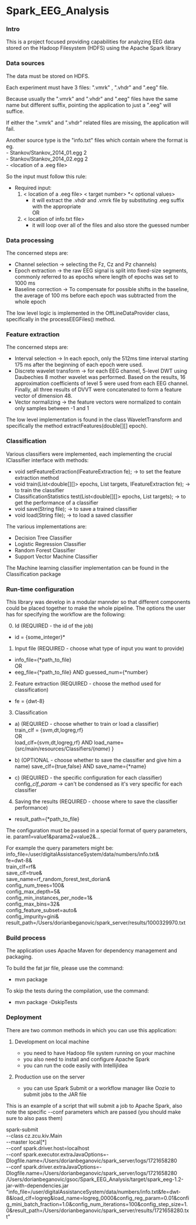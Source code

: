# Spark_EEG_Analysis

### Intro

This is a project focused providing capabilities for analyzing EEG data stored on the Hadoop Filesystem (HDFS)
using the Apache Spark library

### Data sources

The data must be stored on HDFS.

Each experiment must have 3 files: 
".vmrk" , ".vhdr" and ".eeg" file.

Because usually the ".vmrk" and  ".vhdr" and ".eeg" files have the same name but different suffix, 
pointing the application to just a ".eeg" will suffice. 

If either the ".vmrk" and  ".vhdr" related files are missing, the application will fail.

Another source type is the "info.txt" files which contain where the format is eg.  
    - Stankov/Stankov_2014_01.egg 2  
    - Stankov/Stankov_2014_02.egg 2  
    - <location of a .eeg file> <target number> 
    

So the input must follow this rule:

- Required input:
    1) < location of a .eeg file> < target number>  *< optional values>  
          - it will extract the .vhdr and .vmrk file  by substituting .eeg suffix with the appropriate  
        OR
    2) < location of info.txt file>  
          - it will loop over all of the files and also store the guessed number  
          

### Data processing 

The concerned steps are:  
- Channel selection -> selecting the Fz, Cz and Pz channels)  
- Epoch extraction -> the raw EEG signal is split into fixed-size segments, commonly referred to as epochs where length of epochs was set to 1000 ms  
- Baseline correction -> To compensate for possible shifts in the baseline, the
average of 100 ms before each epoch was subtracted from the whole epoch

The low level logic is implemented in the OffLineDataProvider class, specifically in the processEEGFiles() method.


### Feature extraction

The concerned steps are:  
- Interval selection -> In each epoch, only the 512ms time interval starting 175 ms after the beginning of each epoch were used.  
- Discrete wavelet transform -> for each EEG channel, 5-level DWT using Daubechies 8 mother wavelet was performed. Based on the results, 16 approximation coefficients of level 5 were used from each EEG channel. Finally, all three results of DVVT were concatenated to form a feature vector of dimension 48.  
- Vector normalizing -> the feature vectors were normalized to contain only samples between -1 and 1  
   
The low level implementation is found in the class WaveletTransform and specifically the method extractFeatures(double[][] epoch).  


### Classification

Various classifiers were implemented, each implementing the crucial IClassifier interface with methods: 
- void setFeatureExtraction(IFeatureExtraction fe);   -> to set the feature extraction method
- void train(List<double[][]> epochs, List<Double> targets, IFeatureExtraction fe);  -> to train the classifier
- ClassificationStatistics test(List<double[][]> epochs, List<Double> targets); -> to get the performance of a classifier  
- void save(String file);  -> to save a trained classifier
- void load(String file);  -> to load a saved classifier 


The various implementations are: 
- Decision Tree Classifier  
- Logistic Regression Classifier  
- Random Forest Classifier  
- Support Vector Machine Classifier  

The Machine learning classifier implementation can be found in the Classification package  


### Run-time configuration

This library was develop in a modular mannder so that different components could be placed together to make the whole pipeline.
The options the user has for specifying the workflow are the following: 
 
 0. Id (REQUIRED - the id of the job)  
 - id = {some_integer}*
 
 1. Input file (REQUIRED - choose what type of input you want to provide)
 - info_file={*path_to_file}  
 		OR  
 - eeg_file={*path_to_file} AND guessed_num={*number}  
 	
 2. Feature extraction (REQUIRED - choose the method used for classification)
 - fe = {dwt-8} 
 
 3. Classification  
 - a) (REQUIRED - choose whether to train or load a classifier)  
 	train_clf = {svm,dt,logreg,rf}   
 			OR  
 	load_clf={svm,dt,logreg,rf} AND load_name={src/main/resources/Classifiers/(*name*) }  
 		
 - b) (OPTIONAL - choose whether to save the classifier and give him a name)
 	save_clf={true,false} 
 		AND 
 	save_name={*name}   
 
 - c) (REQUIRED - the specific configuration for each classifier)  
 	config_*clf_param*
 	-> can't be condensed as it's very specific for each classifier 
 
 4. Saving the results (REQUIRED - choose where to save the classifier performance)  
 - result_path={*path_to_file}    


The configuration must be passed in a special format of query parameters, ie.
 param1=value1&parama2=value2&...
 
For example the query parameters might be:  
info_file=/user/digitalAssistanceSystem/data/numbers/info.txt&  
fe=dwt-8&  
train_clf=rf&  
save_clf=true&  
save_name=rf_random_forest_test_dorian&  
config_num_trees=100&  
config_max_depth=5&  
config_min_instances_per_node=1&  
config_max_bins=32&  
config_feature_subset=auto&  
config_impurity=gini&  
result_path=/Users/dorianbeganovic/spark_server/results/1000329970.txt  
 
 ### Build process
 
 The application uses Apache Maven for dependency management and packaging.
 
 To build the fat jar file, please use the command: 
 - mvn package   
 
 To skip the tests during the compilation, use the command:  
 - mvn package -DskipTests

### Deployment

There are two common methods in which you can use this application:

1) Development on local machine
    - you need to have Hadoop file system running on your machine
    - you also need to install and configure Apache Spark
    - you can run the code easily with IntellijIdea

2) Production use on the server
    - you can use Spark Submit or a workflow manager like Oozie to submit jobs to the JAR file
 
This is an example of a script that will submit a job to Apache Spark, 
also note the specific --conf parameters which are passed (you should make sure to also pass them)

spark-submit   
--class cz.zcu.kiv.Main   
--master local[*]   
--conf spark.driver.host=localhost   
--conf spark.executor.extraJavaOptions=-Dlogfile.name=/Users/dorianbeganovic/spark_server/logs/1721658280   
--conf spark.driver.extraJavaOptions=-Dlogfile.name=/Users/dorianbeganovic/spark_server/logs/1721658280   
/Users/dorianbeganovic/gsoc/Spark_EEG_Analysis/target/spark_eeg-1.2-jar-with-dependencies.jar   
"info_file=/user/digitalAssistanceSystem/data/numbers/info.txt&fe=dwt-8&load_clf=logreg&load_name=logreg_0000&config_reg_param=0.01&config_mini_batch_fraction=1.0&config_num_iterations=100&config_step_size=1.0&result_path=/Users/dorianbeganovic/spark_server/results/1721658280.txt"  

